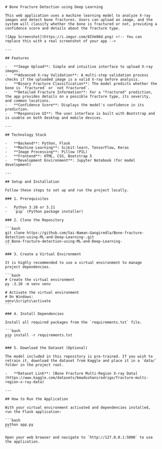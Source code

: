     # Bone Fracture Detection using Deep Learning

    This web application uses a machine learning model to analyze X-ray images and detect bone fractures. Users can upload an image, and the system will classify whether the bone is fractured or not, providing a confidence score and details about the fracture type.

    ![App Screenshot](https://i.imgur.com/8IVm98d.png) <!-- You can replace this with a real screenshot of your app -->

    ---

    ## Features

    -   **Image Upload**: Simple and intuitive interface to upload X-ray images.
    -   **Advanced X-ray Validation**: A multi-step validation process checks if the uploaded image is a valid X-ray before analysis.
    -   **Binary Fracture Classification**: The model predicts whether the bone is `fractured` or `not fractured`.
    -   **Detailed Fracture Information**: For a "fractured" prediction, the app provides details on a possible fracture type, its severity, and common locations.
    -   **Confidence Score**: Displays the model's confidence in its prediction.
    -   **Responsive UI**: The user interface is built with Bootstrap and is usable on both desktop and mobile devices.

    ---

    ## Technology Stack

    -   **Backend**: Python, Flask
    -   **Machine Learning**: Scikit-learn, TensorFlow, Keras
    -   **Image Processing**: Pillow (PIL)
    -   **Frontend**: HTML, CSS, Bootstrap 5
    -   **Development Environment**: Jupyter Notebook (for model development)

    ---

    ## Setup and Installation

    Follow these steps to set up and run the project locally.

    ### 1. Prerequisites

    -   Python 3.10 or 3.11
    -   `pip` (Python package installer)

    ### 2. Clone the Repository

    ```bash
    git clone https://github.com/Sai-Naman-Gangiredla/Bone-fracture-detection-using-ML-and-Deep-Learning-.git
    cd Bone-fracture-detection-using-ML-and-Deep-Learning-
    ```

    ### 3. Create a Virtual Environment

    It is highly recommended to use a virtual environment to manage project dependencies.

    ```bash
    # Create the virtual environment
    py -3.10 -m venv venv

    # Activate the virtual environment
    # On Windows:
    venv\Scripts\activate
    ```

    ### 4. Install Dependencies

    Install all required packages from the `requirements.txt` file.

    ```bash
    pip install -r requirements.txt
    ```

    ### 5. Download the Dataset (Optional)

    The model included in this repository is pre-trained. If you wish to retrain it, download the dataset from Kaggle and place it in a `data/` folder in the project root.

    -   **Dataset Link**: [Bone Fracture Multi-Region X-ray Data](https://www.kaggle.com/datasets/bmadushanirodrigo/fracture-multi-region-x-ray-data)

    ---

    ## How to Run the Application

    With your virtual environment activated and dependencies installed, run the Flask application:

    ```bash
    python app.py
    ```

    Open your web browser and navigate to `http://127.0.0.1:5000` to use the application.
